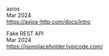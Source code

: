 axios
<br>Mar 2024
<br><https://axios-http.com/docs/intro>

Fake REST API
<br>Mar 2024
<br><https://jsonplaceholder.typicode.com/>
